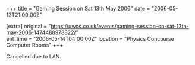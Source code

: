 +++
title = "Gaming Session on Sat 13th May 2006"
date = "2006-05-13T21:00:00Z"

[extra]
original = "https://uwcs.co.uk/events/gaming-session-on-sat-13th-may-2006-1474488978322/"    
ent_time = "2006-05-14T04:00:00Z"
location = "Physics Concourse Computer Rooms"
+++

Cancelled due to LAN.

